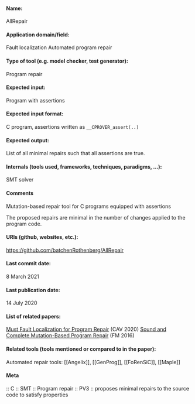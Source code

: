 #### Name:
AllRepair

#### Application domain/field:
Fault localization
Automated program repair

#### Type of tool (e.g. model checker, test generator):
Program repair

#### Expected input:
Program with assertions

#### Expected input format:
C program, assertions written as `__CPROVER_assert(..)`

#### Expected output:
List of all minimal repairs such that all assertions are true.

#### Internals (tools used, frameworks, techniques, paradigms, ...):
SMT solver

#### Comments
Mutation-based repair tool for C programs equipped with assertions

The proposed repairs are minimal in the number of changes applied to the program code.

#### URIs (github, websites, etc.):
https://github.com/batchenRothenberg/AllRepair

#### Last commit date:
8 March 2021

#### Last publication date:
14 July 2020

#### List of related papers:
[Must Fault Localization for Program Repair](https://doi.org/10.1007/978-3-030-53291-8_33) (CAV 2020)
[Sound and Complete Mutation-Based Program Repair](https://doi.org/10.1007/978-3-319-48989-6_36) (FM 2016)

#### Related tools (tools mentioned or compared to in the paper):
Automated repair tools: [[Angelix]], [[GenProg]], [[FoRenSiC]], [[Maple]]

#### Meta
:: C
:: SMT
:: Program repair
:: PV3 :: proposes minimal repairs to the source code to satisfy properties